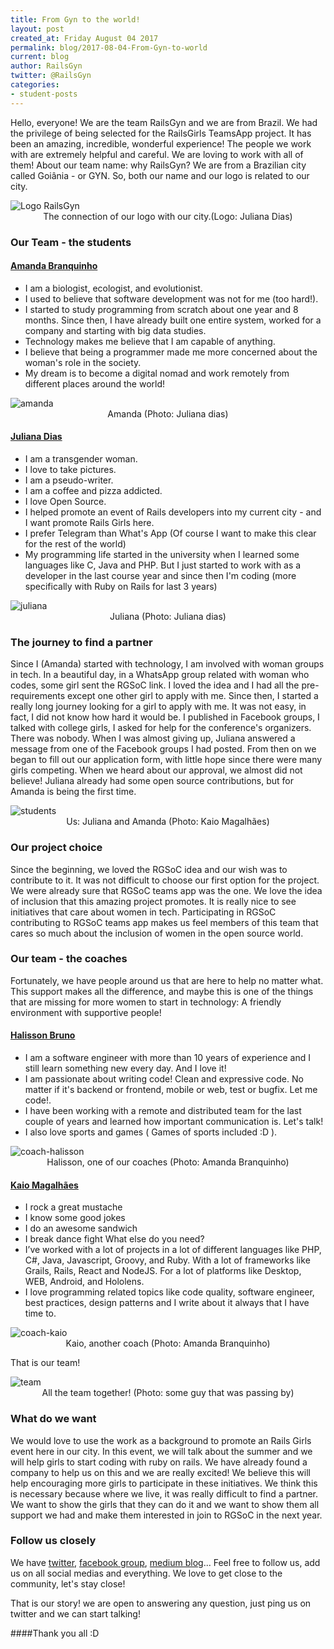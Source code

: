 ```yaml
---
title: From Gyn to the world!
layout: post
created_at: Friday August 04 2017
permalink: blog/2017-08-04-From-Gyn-to-world
current: blog
author: RailsGyn
twitter: @RailsGyn
categories:
- student-posts
---
```


Hello, everyone! 
We are the team RailsGyn and we are from Brazil. We had the privilege of being selected for the RailsGirls TeamsApp project. 
It has been an amazing, incredible, wonderful experience! The people we work with are extremely helpful and careful. We are loving to work with all of them!
About our team name: why RailsGyn?
We are from a Brazilian city called Goiânia - or GYN. So, both our name and our logo is related to our city. 

<img src="/img/blog/2017/railsgyn_logo-rails-gyn.jpg" alt="Logo RailsGyn"/>
<div align="center" class="image-credits"> The connection of our logo with our city.(Logo: Juliana Dias) </div>


### Our Team - the students

#### [Amanda Branquinho](https://github.com/branquinhoaa)

- I am a biologist, ecologist, and evolutionist.
- I used to believe that software development was not for me (too hard!).
- I started to study programming from scratch about one year and 8 months. Since then, I have already built one entire system, worked for a company and starting with big data studies.
- Technology makes me believe that I am capable of anything.
- I believe that being a programmer made me more concerned about the woman's role in the society.
- My dream is to become a digital nomad and work remotely from different places around the world! 

<img src="/img/blog/2017/railsgyn_amanda.jpg" alt="amanda"/>
<div align="center" class="image-credits"> Amanda (Photo: Juliana dias) </div>

#### [Juliana Dias](https://github.com/juuh42dias)
- I am a transgender woman. 
- I love to take pictures.
- I am a pseudo-writer.
- I am a coffee and pizza addicted.
- I love Open Source.
- I helped promote an event of Rails developers into my current city - and I want promote Rails Girls here.
- I prefer Telegram than What's App (Of course I want to make this clear for the rest of the world)
- My programming life started in the university when I learned some languages like C, Java and PHP. But I just started to work with as a developer in the last course year and since then I'm coding (more specifically with Ruby on Rails for last 3 years)

<img src="/img/blog/2017/railsgyn_juliana.jpg" alt="juliana"/>
<div align="center" class="image-credits"> Juliana (Photo: Juliana dias)</div>

### The journey to find a partner

Since I (Amanda) started with technology, I am involved with woman groups in tech. 
In a beautiful day, in a WhatsApp group related with woman who codes, some girl sent the RGSoC link.
I loved the idea and I had all the pre-requirements except one other girl to apply with me.
Since then, I started a really long journey looking for a girl to apply with me. It was not easy, in fact, I did not know how hard it would be. 
I published in Facebook groups, I talked with college girls, I asked for help for the conference's organizers. There was nobody.
When I was almost giving up, Juliana answered a message from one of the Facebook groups I had posted.
From then on we began to fill out our application form, with little hope since there were many girls competing. 
When we heard about our approval, we almost did not believe!
Juliana already had some open source contributions, but for Amanda is being the first time.

<img src="/img/blog/2017/railsgyn_students.jpg" alt="students"/>
<div align="center" class="image-credits"> Us: Juliana and Amanda (Photo: Kaio Magalhães) </div>


### Our project choice

Since the beginning, we loved the RGSoC idea and our wish was to contribute to it. It was not difficult to choose our first option for the project. We were already sure that RGSoC teams app was the one.
We love the idea of inclusion that this amazing project promotes. It is really nice to see initiatives that care about women in tech.
Participating in RGSoC contributing to RGSoC teams app makes us feel members of this team that cares so much about the inclusion of women in the open source world.

### Our team - the coaches

Fortunately, we have people around us that are here to help no matter what. 
This support makes all the difference, and maybe this is one of the things that are missing for more women to start in technology: A friendly environment with supportive people!

#### [Halisson Bruno](https://github.com/halissonvit)
- I am a software engineer with more than 10 years of experience and I still learn something new every day. And I love it!
- I am passionate about writing code! Clean and expressive code. No matter if it's backend or frontend, mobile or web, test or bugfix. Let me code!.
- I have been working with a remote and distributed team for the last couple of years and learned how important communication is. Let's talk!
- I also love sports and games ( Games of sports included :D ). 

<img src="/img/blog/2017/railsgyn_halisson.jpg" alt="coach-halisson"/>
<div align="center" class="image-credits"> Halisson, one of our coaches (Photo: Amanda Branquinho) </div>

#### [Kaio Magalhães](https://github.com/kaiomagalhaes)
- I rock a great mustache
- I know some good jokes
- I do an awesome sandwich
- I break dance fight
What else do you need?
- I’ve worked with a lot of projects in a lot of different languages like PHP, C#, Java, Javascript, Groovy, and Ruby. With a lot of frameworks like Grails, Rails, React and NodeJS. For a lot of platforms like Desktop, WEB, Android, and Hololens.
- I love programming related topics like code quality, software engineer, best practices, design patterns and I write about it always that I have time to.

<img src="/img/blog/2017/railsgyn_kaio.jpg" alt="coach-kaio"/>
<div align="center" class="image-credits"> Kaio, another coach (Photo: Amanda Branquinho) </div>

That is our team!

<img src="/img/blog/2017/railsgyn_all-team.jpg" alt="team"/>
<div align="center" class="image-credits"> All the team together! (Photo: some guy that was passing by)  </div>

### What do we want

We would love to use the work as a background to promote an Rails Girls event here in our city. 
In this event, we will talk about the summer and we will help girls to start coding with ruby on rails.
We have already found a company to help us on this and we are really excited!
We believe this will help encouraging more girls to participate in these initiatives. 
We think this is necessary because where we live, it was really difficult to find a partner. 
We want to show the girls that they can do it and we want to show them all support we had and make them interested in join to RGSoC in the next year.

### Follow us closely

We have [twitter](https://twitter.com/RailsGyn), [facebook group](https://www.facebook.com/railsgirlsgyn/), [medium blog](https://medium.com/@railsgirlsgyn)... 
Feel free to follow us, add us on all social medias and everything. We love to get close to the community, let's stay close!

That is our story! we are open to answering any question, just ping us on twitter and we can start talking! 

####Thank you all :D
